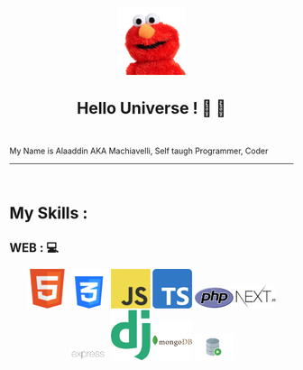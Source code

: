 <p align="center"><img src="https://github.com/onlymachiavelli/onlymachiavelli/blob/main/elmo.png" height="120"/></p>
<h1 align="center">Hello Universe ! 👋 👋</h1>
<br/>

  My Name is Alaaddin AKA Machiavelli, Self taugh Programmer, Coder
  


<hr/>
<br/>
<h1>My Skills : </h1>
<h2>WEB : 💻</h2>

<p align="center">
  <img src="https://github.com/onlymachiavelli/onlymachiavelli/blob/main/html.png" width="70" />
  <img src="https://github.com/onlymachiavelli/onlymachiavelli/blob/main/css.png" width="70" /> 
  <img src="https://github.com/onlymachiavelli/onlymachiavelli/blob/main/js.png" width="70" /> 
  <img src="https://github.com/onlymachiavelli/onlymachiavelli/blob/main/Typescript_logo_2020.svg.png" width="70" /> 
  <img src="https://github.com/onlymachiavelli/onlymachiavelli/blob/main/php.png" width="70" /> 
  <img src="https://github.com/onlymachiavelli/onlymachiavelli/blob/main/800px-Nextjs-logo.svg.png" width="70" /> 
  <img src="https://github.com/onlymachiavelli/onlymachiavelli/blob/main/Expressjs.png" width="70" /> 
  <img src="https://github.com/onlymachiavelli/onlymachiavelli/blob/main/django-logo.png" width="70" /> 
  <img src="https://github.com/onlymachiavelli/onlymachiavelli/blob/main/mongodb-226029.png" width="70" /> 
  <img src="https://github.com/onlymachiavelli/onlymachiavelli/blob/main/sql.png" width="70" /> 
</p>


<br/>
